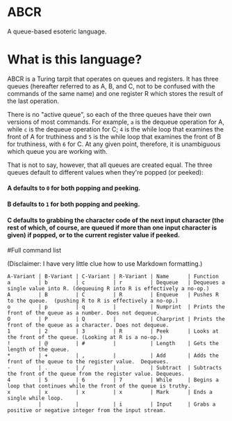 # ABCR
A queue-based esoteric language.

# What is this language?

ABCR is a Turing tarpit that operates on queues and registers.  It has three queues (hereafter referred to as A, B, and C, not to be confused with the commands of the same name) and one register R which stores the result of the last operation.

There is no "active queue", so each of the three queues have their own versions of most commands.  For example, `a` is the dequeue operation for A, while `c` is the dequeue operation for C; `4` is the while loop that examines the front of A for truthiness and `5` is the while loop that examines the front of B for truthiness, with `6` for C.  At any given point, therefore, it is unambiguous which queue you are working with.

That is not to say, however, that all queues are created equal.  The three queues default to different values when they're popped (or peeked):

#### A defaults to `0` for both popping and peeking.

#### B defaults to `1` for both popping and peeking.

#### C defaults to grabbing the character code of the next input character (the rest of which, of course, are queued if more than one input character is given) if popped, or to the current register value if peeked.



#Full command list

(Disclaimer: I have very little clue how to use Markdown formatting.)

    A-Variant | B-Variant | C-Variant | R-Variant | Name      | Function
    a         | b         | c         | r         | Dequeue   | Dequeues a single value into R. (dequeuing R into R is effectively a no-op.)
    A         | B         | C         | R         | Enqueue   | Pushes R to the queue.  (pushing R to R is effectively a no-op.)
    o         | p         | q         |           | Numprint  | Prints the front of the queue as a number. Does not dequeue.
    O         | P         | Q         |           | Charprint | Prints the front of the queue as a character. Does not dequeue.
    1         | 2         | 3         | R         | Peek      | Looks at the front of the queue. (Looking at R is a no-op.)
    !         | @         | #         |           | Length    | Gets the length of the queue.
    *         | +         | ,         |           | Add       | Adds the front of the queue to the register value.  Dequeues.
    -         | .         | /         |           | Subtract  | Subtracts the front of the queue from the register value. Dequeues.
    4         | 5         | 6         | 7         | While     | Begins a loop that continues while the front of the queue is truthy.
    x         | x         | x         | x         | Mark      | Ends a single while loop.
              |           |           | i         | Input     | Grabs a positive or negative integer from the input stream.
